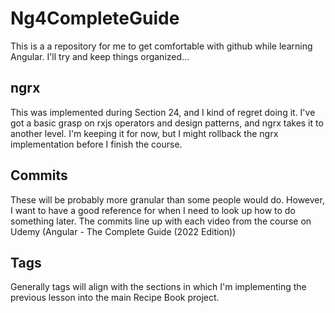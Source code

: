 # Ng4CompleteGuide

This is a a repository for me to get comfortable with github while learning Angular.
I'll try and keep things organized...

## ngrx

This was implemented during Section 24, and I kind of regret doing it.
I've got a basic grasp on rxjs operators and design patterns, and ngrx
takes it to another level. I'm keeping it for now, but I might rollback the 
ngrx implementation before I finish the course.

## Commits

These will be probably more granular than some people would do. However,
I want to have a good reference for when I need to look up how to 
do something later. The commits line up with each video from the
course on Udemy (Angular - The Complete Guide (2022 Edition))

## Tags

Generally tags will align with the sections in which I'm implementing
the previous lesson into the main Recipe Book project.
